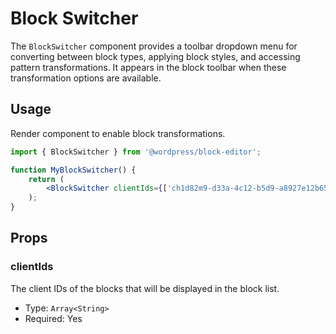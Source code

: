 # Block Switcher

The `BlockSwitcher` component provides a toolbar dropdown menu for converting between block types, applying block styles, and accessing pattern transformations. It appears in the block toolbar when these transformation options are available.

## Usage

Render component to enable block transformations.

```jsx
import { BlockSwitcher } from '@wordpress/block-editor';

function MyBlockSwitcher() {
	return (
		<BlockSwitcher clientIds={['ch1d82m9-d33a-4c12-b5d9-a8927e12b654']} />
	);
}
```

## Props

### clientIds

The client IDs of the blocks that will be displayed in the block list.

-   Type: `Array<String>`
-   Required: Yes
